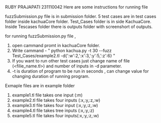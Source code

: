 RUBY PRAJAPATI 231110042
Here are some instructions for running file

fuzzSubmission.py file is in submission folder.
5 test cases are in test cases folder inside kachuaCore folder.
Test_Cases folder is in side KachuaCore.
Inside Tescases folder there is outputs folder with screenshort of outputs.

for running fuzzSubmission.py file ,
 1. open cammand promt in kachuaCore folder.
 2. Write cammand - " python kachua.py -t 30 --fuzz Test_Cases/example2.tl -d{':w':2,':x':3,':y':5,':z':6} "
 3. If you want to run other test cases just change name of file (<filie_name.tl>) and number of inputs in -d parameter.
 4. -t is duration of program to be run in seconds , can change value for changing duration of running program.

Exmaple files are in example folder
 1. example1.tl file takes one input (:m)
 2. example2.tl file takes four inputs (:x,:y,:z,:w)
 3. example3.tl file takes four input (:x,:y,:z,:w)
 4. example4.tl file takes tree inputs (:x,:y,:z)
 5. example5.tl file takes four inputs(:x,:y,:z,:w)

